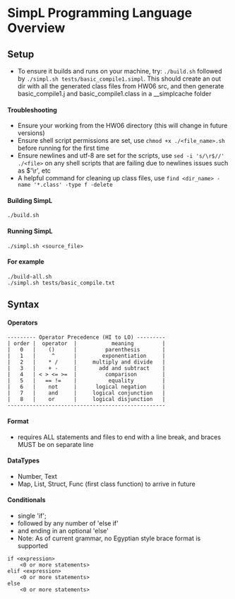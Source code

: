 # SimpL Programming Language Overview

## Setup
- To ensure it builds and runs on your machine, try: `./build.sh` followed by
  `./simpl.sh tests/basic_compile1.simpl`. This should create an out dir with all the
  generated class files from HW06 src, and then generate basic_compile1.j and
  basic_compile1.class in a __simplcache folder

#### Troubleshooting
- Ensure your working from the HW06 directory (this will change in future versions)
- Ensure shell script permissions are set, use `chmod +x ./<file_name>.sh` before
  running for the first time
- Ensure newlines and utf-8 are set for the scripts, use `sed -i 's/\r$//' ./<file>`
  on any shell scripts that are failing due to newlines issues such as $'\r', etc
- A helpful command for cleaning up class files, use `find <dir_name> -name '*.class' -type f -delete`

#### Building SimpL

    ./build.sh

#### Running SimpL

    ./simpl.sh <source_file>

#### For example

    ./build-all.sh
    ./simpl.sh tests/basic_compile.txt



## Syntax

#### Operators
```
--------- Operator Precedence (HI to LO) ---------
| order |  operator  |           meaning         |
|   0   |    ()      |         parenthesis       |
|   1   |     ^      |        exponentiation     |
|   2   |    * /     |     multiply and divide   |
|   3   |    + -     |       add and subtract    |
|   4   | < > <= >=  |         comparison        |
|   5   |   == !=    |          equality         |
|   6   |    not     |      logical negation     |
|   7   |    and     |     logical conjunction   |
|   8   |    or      |     logical disjunction   |
--------------------------------------------------
```


#### Format
- requires ALL statements and files to end with a line break, and braces MUST be on
  separate line


#### DataTypes
- Number, Text
- Map, List, Struct, Func (first class function) to arrive in future


#### Conditionals
- single 'if';
- followed by any number of 'else if'
- and ending in an optional 'else'
- Note: As of current grammar, no Egyptian style brace format is supported

```
if <expression>
    <0 or more statements>
elif <expression>
    <0 or more statements>
else
    <0 or more statements>

```
